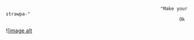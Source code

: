                                                              "Make your strawpa-"
                                                                    Ok
![[image alt](https://github.com/Ichigoatz/Ichigoatz/blob/3c88e2afcc6e7cbd2151c3a5e49fb2b683c590c2/bb278b58af3ad79012821464037cff8a.jpg)
<!---
Ichigoatz/Ichigoatz is a ✨ special ✨ repository because its `README.md` (this file) appears on your GitHub profile.
You can click the Preview link to take a look at your changes.
--->
